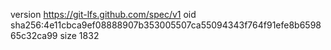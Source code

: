 version https://git-lfs.github.com/spec/v1
oid sha256:4e11cbca9ef08888907b353005507ca55094343f764f91efe8b659865c32ca99
size 1832
